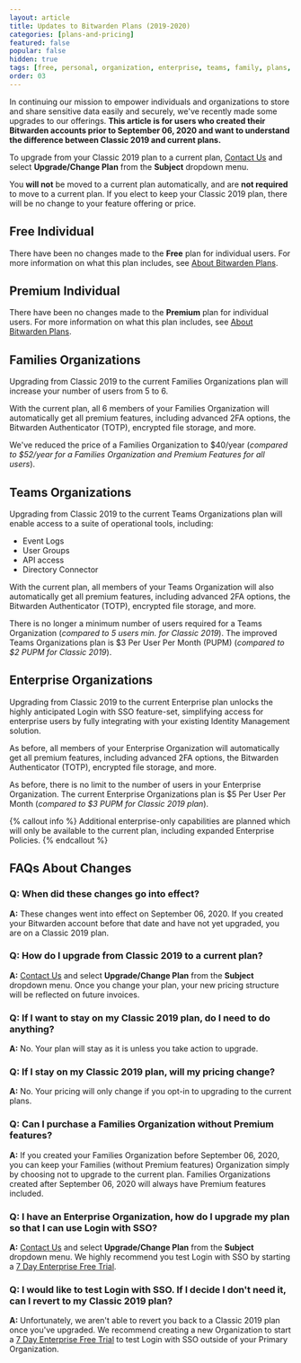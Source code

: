```yaml
---
layout: article
title: Updates to Bitwarden Plans (2019-2020)
categories: [plans-and-pricing]
featured: false
popular: false
hidden: true
tags: [free, personal, organization, enterprise, teams, family, plans, subscription]
order: 03
---
```

In continuing our mission to empower individuals and organizations to store and share sensitive data easily and securely, we've recently made some upgrades to our offerings. **This article is for users who created their Bitwarden accounts prior to September 06, 2020 and want to understand the difference between Classic 2019 and current plans.**

To upgrade from your Classic 2019 plan to a current plan, [Contact Us](https://bitwarden.com/contact/) and select **Upgrade/Change Plan** from the **Subject** dropdown menu.

You **will not** be moved to a current plan automatically, and are **not required** to move to a current plan. If you elect to keep your Classic 2019 plan, there will be no change to your feature offering or price.

## Free Individual

There have been no changes made to the **Free** plan for individual users. For more information on what this plan includes, see [About Bitwarden Plans](https://bitwarden.com/help/article/about-bitwarden-plans/).

## Premium Individual

There have been no changes made to the **Premium** plan for individual users. For more information on what this plan includes, see [About Bitwarden Plans](https://bitwarden.com/help/article/about-bitwarden-plans/).

## Families Organizations

Upgrading from Classic 2019 to the current Families Organizations plan will increase your number of users from 5 to 6.

With the current plan, all 6 members of your Families Organization will automatically get all premium features, including advanced 2FA options, the Bitwarden Authenticator (TOTP), encrypted file storage, and more.

We've reduced the price of a Families Organization to $40/year (*compared to $52/year for a Families Organization and Premium Features for all users*).

## Teams Organizations

Upgrading from Classic 2019 to the current Teams Organizations plan will enable access to a suite of operational tools, including:

- Event Logs
- User Groups
- API access
- Directory Connector

With the current plan, all members of your Teams Organization will also automatically get all premium features, including advanced 2FA options, the Bitwarden Authenticator (TOTP), encrypted file storage, and more.

There is no longer a minimum number of users required for a Teams Organization (*compared to 5 users min. for Classic 2019*). The improved Teams Organizations plan is $3 Per User Per Month (PUPM) (*compared to $2 PUPM for Classic 2019*).

## Enterprise Organizations

Upgrading from Classic 2019 to the current Enterprise plan unlocks the highly anticipated Login with SSO feature-set, simplifying access for enterprise users by fully integrating with your existing Identity Management solution.

As before, all members of your Enterprise Organization will automatically get all premium features, including advanced 2FA options, the Bitwarden Authenticator (TOTP), encrypted file storage, and more.

As before, there is no limit to the number of users in your Enterprise Organization. The current Enterprise Organizations plan is $5 Per User Per Month (*compared to $3 PUPM for Classic 2019 plan*).

{% callout info %}
Additional enterprise-only capabilities are planned which will only be available to the current plan, including expanded Enterprise Policies.
{% endcallout %}

## FAQs About Changes

### Q: When did these changes go into effect?

**A:** These changes went into effect on September 06, 2020. If you created your Bitwarden account before that date and have not yet upgraded, you are on a Classic 2019 plan.

### Q: How do I upgrade from Classic 2019 to a current plan?

**A:** [Contact Us](https://bitwarden.com/contact/) and select **Upgrade/Change Plan** from the **Subject** dropdown menu. Once you change your plan, your new pricing structure will be reflected on future invoices.

### Q: If I want to stay on my Classic 2019 plan, do I need to do anything?

**A:** No. Your plan will stay as it is unless you take action to upgrade.

### Q: If I stay on my Classic 2019 plan, will my pricing change?

**A:** No. Your pricing will only change if you opt-in to upgrading to the current plans.

### Q: Can I purchase a Families Organization without Premium features?

**A:** If you created your Families Organization before September 06, 2020, you can keep your Families (without Premium features) Organization simply by choosing not to upgrade to the current plan. Families Organizations created after September 06, 2020 will always have Premium features included.

### Q: I have an Enterprise Organization, how do I upgrade my plan so that I can use Login with SSO?

**A:** [Contact Us](https://bitwarden.com/contact/) and select **Upgrade/Change Plan** from the **Subject** dropdown menu. We highly recommend you test Login with SSO by starting a [7 Day Enterprise Free Trial](https://bitwarden.com/help/article/enterprise-free-trial).

### Q: I would like to test Login with SSO. If I decide I don't need it, can I revert to my Classic 2019 plan?

**A:** Unfortunately, we aren't able to revert you back to a Classic 2019 plan once you've upgraded. We recommend creating a new Organization to start a [7 Day Enterprise Free Trial](https://bitwarden.com/help/article/enterprise-free-trial/) to test Login with SSO outside of your Primary Organization.
